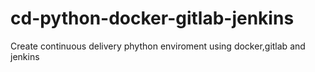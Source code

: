 # cd-python-docker-gitlab-jenkins

Create continuous delivery phython enviroment using docker,gitlab and jenkins
